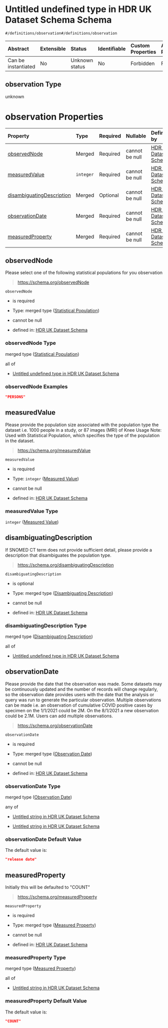 # Untitled undefined type in HDR UK Dataset Schema Schema

```txt
#/definitions/observation#/definitions/observation
```



| Abstract            | Extensible | Status         | Identifiable | Custom Properties | Additional Properties | Access Restrictions | Defined In                                                                                        |
| :------------------ | :--------- | :------------- | :----------- | :---------------- | :-------------------- | :------------------ | :------------------------------------------------------------------------------------------------ |
| Can be instantiated | No         | Unknown status | No           | Forbidden         | Forbidden             | none                | [dataset.schema.json*](../../../schema/dataset/latest/dataset.schema.json "open original schema") |

## observation Type

unknown

# observation Properties

| Property                                                | Type      | Required | Nullable       | Defined by                                                                                                                                                                                                           |
| :------------------------------------------------------ | :-------- | :------- | :------------- | :------------------------------------------------------------------------------------------------------------------------------------------------------------------------------------------------------------------- |
| [observedNode](#observednode)                           | Merged    | Required | cannot be null | [HDR UK Dataset Schema](dataset-definitions-observation-properties-statistical-population.md "#/properties/observation/observedNode#/definitions/observation/properties/observedNode")                               |
| [measuredValue](#measuredvalue)                         | `integer` | Required | cannot be null | [HDR UK Dataset Schema](dataset-definitions-observation-properties-measured-value.md "#/properties/observation/measuredValue#/definitions/observation/properties/measuredValue")                                     |
| [disambiguatingDescription](#disambiguatingdescription) | Merged    | Optional | cannot be null | [HDR UK Dataset Schema](dataset-definitions-observation-properties-disambiguating-description.md "#/properties/observation/disambiguatingDescription#/definitions/observation/properties/disambiguatingDescription") |
| [observationDate](#observationdate)                     | Merged    | Required | cannot be null | [HDR UK Dataset Schema](dataset-definitions-observation-properties-observation-date.md "#/properties/observation/observationDate#/definitions/observation/properties/observationDate")                               |
| [measuredProperty](#measuredproperty)                   | Merged    | Required | cannot be null | [HDR UK Dataset Schema](dataset-definitions-observation-properties-measured-property.md "#/properties/observation/measuredProperty#/definitions/observation/properties/measuredProperty")                            |

## observedNode

Please select one of the following statistical populations for you observation

> <https://schema.org/observedNode>

`observedNode`

*   is required

*   Type: merged type ([Statistical Population](dataset-definitions-observation-properties-statistical-population.md))

*   cannot be null

*   defined in: [HDR UK Dataset Schema](dataset-definitions-observation-properties-statistical-population.md "#/properties/observation/observedNode#/definitions/observation/properties/observedNode")

### observedNode Type

merged type ([Statistical Population](dataset-definitions-observation-properties-statistical-population.md))

all of

*   [Untitled undefined type in HDR UK Dataset Schema](dataset-definitions-observation-properties-statistical-population-allof-0.md "check type definition")

### observedNode Examples

```json
"PERSONS"
```

## measuredValue

Please provide the population size associated with the population type the dataset i.e. 1000 people in a study, or 87 images (MRI) of Knee Usage Note: Used with Statistical Population, which specifies the type of the population in the dataset.

> <https://schema.org/measuredValue>

`measuredValue`

*   is required

*   Type: `integer` ([Measured Value](dataset-definitions-observation-properties-measured-value.md))

*   cannot be null

*   defined in: [HDR UK Dataset Schema](dataset-definitions-observation-properties-measured-value.md "#/properties/observation/measuredValue#/definitions/observation/properties/measuredValue")

### measuredValue Type

`integer` ([Measured Value](dataset-definitions-observation-properties-measured-value.md))

## disambiguatingDescription

If SNOMED CT term does not provide sufficient detail, please provide a description that disambiguates the population type.

> <https://schema.org/disambiguatingDescription>

`disambiguatingDescription`

*   is optional

*   Type: merged type ([Disambiguating Description](dataset-definitions-observation-properties-disambiguating-description.md))

*   cannot be null

*   defined in: [HDR UK Dataset Schema](dataset-definitions-observation-properties-disambiguating-description.md "#/properties/observation/disambiguatingDescription#/definitions/observation/properties/disambiguatingDescription")

### disambiguatingDescription Type

merged type ([Disambiguating Description](dataset-definitions-observation-properties-disambiguating-description.md))

all of

*   [Untitled undefined type in HDR UK Dataset Schema](dataset-definitions-observation-properties-disambiguating-description-allof-0.md "check type definition")

## observationDate

Please provide the date that the observation was made. Some datasets may be continuously updated and the number of records will change regularly, so the observation date provides users with the date that the analysis or query was run to generate the particular observation. Multiple observations can be made i.e. an observation of cumulative COVID positive cases by specimen on the 1/1/2021 could be 2M. On the 8/1/2021 a new observation could be 2.1M. Users can add multiple observations.

> <https://schema.org/observationDate>

`observationDate`

*   is required

*   Type: merged type ([Observation Date](dataset-definitions-observation-properties-observation-date.md))

*   cannot be null

*   defined in: [HDR UK Dataset Schema](dataset-definitions-observation-properties-observation-date.md "#/properties/observation/observationDate#/definitions/observation/properties/observationDate")

### observationDate Type

merged type ([Observation Date](dataset-definitions-observation-properties-observation-date.md))

any of

*   [Untitled string in HDR UK Dataset Schema](dataset-definitions-observation-properties-observation-date-anyof-0.md "check type definition")

*   [Untitled string in HDR UK Dataset Schema](dataset-definitions-observation-properties-observation-date-anyof-1.md "check type definition")

### observationDate Default Value

The default value is:

```json
"release date"
```

## measuredProperty

Initially this will be defaulted to "COUNT"

> <https://schema.org/measuredProperty>

`measuredProperty`

*   is required

*   Type: merged type ([Measured Property](dataset-definitions-observation-properties-measured-property.md))

*   cannot be null

*   defined in: [HDR UK Dataset Schema](dataset-definitions-observation-properties-measured-property.md "#/properties/observation/measuredProperty#/definitions/observation/properties/measuredProperty")

### measuredProperty Type

merged type ([Measured Property](dataset-definitions-observation-properties-measured-property.md))

all of

*   [Untitled string in HDR UK Dataset Schema](dataset-definitions-observation-properties-measured-property-allof-0.md "check type definition")

### measuredProperty Default Value

The default value is:

```json
"COUNT"
```
